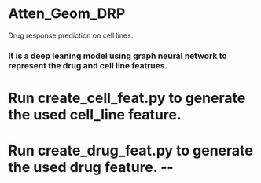 # Atten_Geom_DRP
Drug response prediction on cell lines.
### It is a deep leaning model using graph neural network to represent the drug and cell line featrues.
# Run create_cell_feat.py to generate the used cell_line feature.
# Run create_drug_feat.py to generate the used drug feature. --